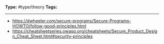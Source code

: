 **Type:** #type/theory
**Tags:** 

---
- https://dwheeler.com/secure-programs/Secure-Programs-HOWTO/follow-good-principles.html
- https://cheatsheetseries.owasp.org/cheatsheets/Secure_Product_Design_Cheat_Sheet.html#security-principles